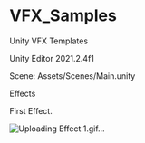 # VFX_Samples
Unity VFX Templates

Unity Editor 2021.2.4f1

Scene: Assets/Scenes/Main.unity

Effects

First Effect.

![Uploading Effect 1.gif…](https://github.com/VVE12/VFX_Samples/blob/main/Samples/Effect1.gif)
